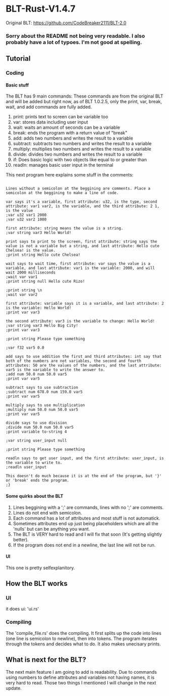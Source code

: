 # BLT-Rust-V1.4.7

Original BLT: https://github.com/CodeBreaker2111/BLT-2.0

### Sorry about the README not being very readable. I also probably have a lot of typoes. I'm not good at spelling.

## Tutorial

### Coding

#### Basic stuff

The BLT has 9 main commands:    These commands are from the original BLT and will be added but right now, as of BLT 1.0.2.5, only the print, var, break, wait, and add commands are fully added.

1. print: prints text to screen can be variable too
2. var: stores data including user input
3. wait: waits an amount of seconds can be a variable
4. break: ends the program with a return value of "break"
5. add: adds two numbers and writes the result to a variable
6. subtract: subtracts two numbers and writes the result to a variable
7. multiply: multiplies two numbers and writes the result to a variable
8. divide: divides two numbers and writes the result to a variable
9. if: Does basic logic with two objects like equal to or greater than
10. readln: manages basic user input in the terminal

This next program here explains some stuff in the comments:

```Lines without a semicolon at the beggining are comments. Place a semicolon at the beggining to make a line of code.

Lines without a semicolon at the beggining are comments. Place a semicolon at the beggining to make a line of code.

var says it's a variable, first attribute: u32, is the type, second attribute: var1 var2, is the variable, and the third attribute: 2 1, is the value
;var u32 var1 2000
;var u32 var2 1000

first attribute: string means the value is a string.
;var string var3 Hello World!

print says to print to the screen, first attribute: string says the value is not a variable but a string, and last attribute: Hello cute Chelsea! is the value.
;print string Hello cute Chelsea!

wait says to wait time, first attribute: var says the value is a variable, and last attribute: var1 is the variable: 2000, and will wait 2000 milliseconds
;wait var var1
;print string null Hello cute Rizo!

;print string \n
;wait var var2

first attribute: variable says it is a variable, and last attribute: 2 is the variable: Hello World!
;print var var3

the second attribute: var3 is the variable to change: Hello World!
;var string var3 Hello Big City!
;print var var3

;print string Please type something

;var f32 var5 0.0

add says to use addition the first and third attributes: int say that both of the numbers are not variables, the second and fourth attributes: 50 are the values of the numbers, and the last attribute: var5 is the variable to write the answer to.
;add num 50.0 num 50.0 var5
;print var var5

subtract says to use subtraction
;subtract num 678.0 num 159.0 var5
;print var var5

multiply says to use multiplication
;multiply num 50.0 num 50.0 var5
;print var var5

divide says to use division
;divide num 50.0 num 50.0 var5
;print variable to-string 4

;var string user_input null

;print string Please type something

readln says to get user input, and the first attribute: user_input, is the variable to write to.
;readln user_input

This doesn't do much because it is at the end of the program, but '}' or 'break' ends the program.
;}
```

#### Some quirks about the BLT

1. Lines beggining with a ';' are commands, lines with no ';' are comments.
2. Lines do not end with semicolon.
3. Each command has a lot of attributes and most stuff is not automatick.
4. Sometimes attributes end up just being placeholders which are all the 'nulls' but can be anything you want.
5. The BLT is VERY hard to read and I will fix that soon (It's getting slightly better).
6. If the program does not end in a newline, the last line will not be run.

#### UI

This one is pretty selfexplanitory.

## How the BLT works

### UI

it does ui: 'ui.rs'

### Compiling

The 'compile_file.rs' does the compiling. It first splits up the code into lines (one line is semicolon to newline), then into tokens. The program iterates through the tokens and decides what to do. It also makes unecisary prints.

## What is next for the BLT?

The next main feature I am going to add is readability. Due to commands using numbers to define attributes and variables not having names, it is very hard to read. Those two things I mentioned I will change in the next update.
